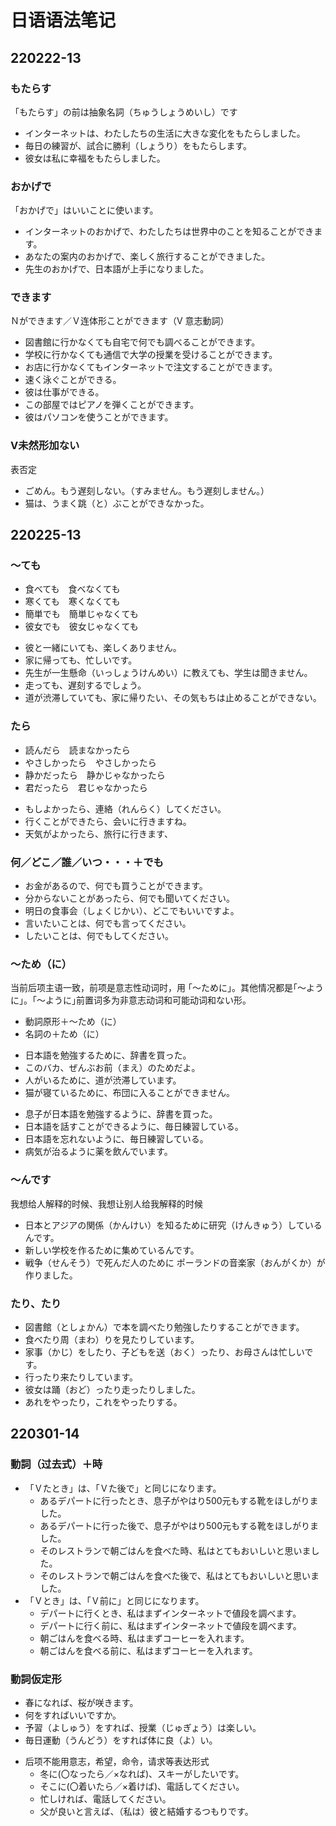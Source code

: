 # 日语语法笔记

## 220222-13

### もたらす

「もたらす」の前は抽象名詞（ちゅうしょうめいし）です

- インターネットは、わたしたちの生活に大きな変化をもたらしました。
- 毎日の練習が、試合に勝利（しょうり）をもたらします。
- 彼女は私に幸福をもたらしました。

### おかげで

「おかげで」はいいことに使います。

- インターネットのおかげで、わたしたちは世界中のことを知ることができます。
- あなたの案内のおかげで、楽しく旅行することができました。
- 先生のおかげで、日本語が上手になりました。

### できます

Ｎができます／Ｖ连体形ことができます（V 意志動詞）

- 図書館に行かなくても自宅で何でも調べることができます。
- 学校に行かなくても通信で大学の授業を受けることができます。
- お店に行かなくてもインターネットで注文することができます。
- 速く泳ぐことができる。
- 彼は仕事ができる。
- この部屋ではピアノを弾くことができます。
- 彼はパソコンを使うことができます。

### V未然形加ない

表否定

- ごめん。もう遅刻しない。（すみません。もう遅刻しません。）
- 猫は、うまく跳（と）ぶことができなかった。

## 220225-13

### ～ても

- 食べても　食べなくても
- 寒くても　寒くなくても
- 簡単でも　簡単じゃなくても
- 彼女でも　彼女じゃなくても

* 彼と一緒にいても、楽しくありません。
* 家に帰っても、忙しいです。
* 先生が一生懸命（いっしょうけんめい）に教えても、学生は聞きません。
* 走っても、遅刻するでしょう。
* 道が渋滞していても、家に帰りたい、その気もちは止めることができない。

### たら

- 読んだら　読まなかったら
- やさしかったら　やさしかったら
- 静かだったら　静かじゃなかったら
- 君だったら　君じゃなかったら

* もしよかったら、連絡（れんらく）してください。
* 行くことができたら、会いに行きますね。
* 天気がよかったら、旅行に行きます、

### 何／どこ／誰／いつ・・・＋でも

* お金があるので、何でも買うことができます。
* 分からないことがあったら、何でも聞いてください。
* 明日の食事会（しょくじかい）、どこでもいいですよ。
* 言いたいことは、何でも言ってください。
* したいことは、何でもしてください。

### ～ため（に）

当前后项主语一致，前项是意志性动词时，用 ｢～ために｣。其他情况都是｢～ように｣。｢～ように｣前置词多为非意志动词和可能动词和ない形。

* 動詞原形＋～ため（に）
* 名詞の＋ため（に）

- 日本語を勉強するために、辞書を買った。
- このバカ、ぜんぶお前（まえ）のためだよ。
- 人がいるために、道が渋滞しています。
- 猫が寝ているために、布団に入ることができません。

* 息子が日本語を勉強するように、辞書を買った。
* 日本語を話すことができるように、毎日練習している。
* 日本語を忘れないように、毎日練習している。
* 病気が治るように薬を飲んでいます。

### ～んです

我想给人解释的时候、我想让别人给我解释的时候

* 日本とアジアの関係（かんけい）を知るために研究（けんきゅう）しているんです。
* 新しい学校を作るために集めているんです。
* 戦争（せんそう）で死んだ人のために ポーランドの音楽家（おんがくか）が作りました。

### たり、たり 

* 図書館（としょかん）で本を調べたり勉強したりすることができます。
* 食べたり周（まわ）りを見たりしています。 
* 家事（かじ）をしたり、子どもを送（おく）ったり、お母さんは忙しいです。
* 行ったり来たりしています。
* 彼女は踊（おど）ったり走ったりしました。
* あれをやったり，これをやったりする。

## 220301-14

### 動詞（过去式）＋時

- 「Ｖたとき」は、「Ｖた後で」と同じになります。
    - あるデパートに行ったとき、息子がやはり500元もする靴をほしがりました。
    - あるデパートに行った後で、息子がやはり500元もする靴をほしがりました。
    - そのレストランで朝ごはんを食べた時、私はとてもおいしいと思いました。
    - そのレストランで朝ごはんを食べた後で、私はとてもおいしいと思いました。
- 「Ｖとき」は、「Ｖ前に」と同じになります。
    - デパートに行くとき、私はまずインターネットで値段を調べます。
    - デパートに行く前に、私はまずインターネットで値段を調べます。
    - 朝ごはんを食べる時、私はまずコーヒーを入れます。
    - 朝ごはんを食べる前に、私はまずコーヒーを入れます。

### 動詞仮定形

- 春になれば、桜が咲きます。
- 何をすればいいですか。
- 予習（よしゅう）をすれば、授業（じゅぎょう）は楽しい。
- 毎日運動（うんどう）をすれば体に良（よ）い。

* 后项不能用意志，希望，命令，请求等表达形式
    * 冬に(〇なったら／×なれば)、スキーがしたいです。
    * そこに(〇着いたら／×着けば)、電話してください。
    * 忙しければ、電話してください。
    * 父が良いと言えば、（私は）彼と結婚するつもりです。
